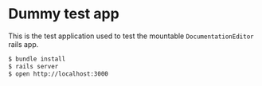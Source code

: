 # Dummy test app

This is the test application used to test the mountable `DocumentationEditor` rails app.

```sh
$ bundle install
$ rails server
$ open http://localhost:3000
```
